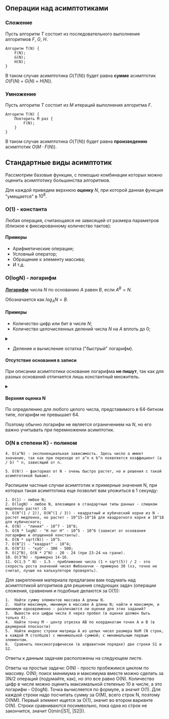 ## Операции над асимптотиками

### Сложение

Пусть алгоритм $T$ состоит из последовательного выполнения алгоритмов $F$, $G$, $H$. 

	Алгоритм T(N) {
		F(N);
		G(N);
		H(N);
	}

В таком случае асимптотика $O(T(N))$ будет равна **сумме** асимптотик $O(F(N) + G(N) + H(N))$.

### Умножение

Пусть алгоритм $T$ состоит из $M$ итераций выполнения алгоритма $F$.

 	Алгоритм T(N) {
		Повторить M раз {
			F(N);
		}
  	}

В таком случае асимптотика $O(T(N))$ будет равна **произведению** асимптотик $O(M \cdot F(N))$.

## Стандартные виды асимптотик

Рассмотрим базовые функции, с помощью комбинации которых можно оценить асимптотику большинства алгоритмов.

Для каждой приведем верхнюю **оценку** $N$, при которой данная функция "умещается" в $10^8$.

### O(1) - константа

Любая операция, считающаяся не зависящей от размера параметров (близкое к фиксированному количество тактов):

#### Примеры

- Арифметические операции;
- Условный оператор;
- Обращение к элементу массива;
- И т.д.

### O(logN) - логарифм

**[Логарифм](https://ru.wikipedia.org/wiki/Логарифм)** числа $N$ по основанию $A$ равен $B$, если $A^B = N$.

Обозначается как $log_A{N} = B$.

#### Примеры

- Количество цифр или бит в числе $N$;
- Количество целочисленных делений числа $N$ на $A$ вплоть до $0$;

<details> <summary> </summary>

div - целочисленное деление.
  
	Алгоритм F(N, A) {
		Пока (N > 0) {
			N = N div A;
		}
	}

</details>

- Деление и вычисление остатка ("быстрый" логарифм).

#### Отсутствие основания в записи

При описании асимптотики основание логарифма **не пишут**, так как для разных оснований отличается лишь константный множитель.

<details> <summary> </summary>

Рассмотрим $log_A{N}$ и $log_B{N}$.

По свойству замены основания $log_B{N} = log_A{N} \cdot log_B{A}$.

Видно, что логарифмы отличаются в $log_B{A}$ раз - константа, не зависящая от $N$.

</details>

#### Верхняя оценка N

По определению для любого целого числа, представимого в $64$-битном типе, логарифм не превышает $64$.

Поэтому обычно логарифм не является ограничением на $N$, но его важно учитывать при перемножении асимптотик.

### O(N в степени K) - полином

	4. O(a^N) - экспоненциальная зависимость. Здесь число a имеет значение, так как при переходе от a^n к b^n появляется коэффициент (a / b) ^ n, зависящий от n.

	5. O(N!) - факториал от N - очень быстро растет, но и решения с такой асимптотикой бывают.
	
Распишем частные случаи асимптотик и примерные значения N, при которых такая асимптотика еще позволит вам уложиться в 1 секунду:

	1. O(1) - любое N;
	2. O(logN) - любое N, влезающее в стандартные типы данных - слишком медленно растет :D
	3. O(N^(1 / 2)), O(N^(1 / 3)) - квадратный и кубический корни из N - растет медленно, но растет - 10^15-10^16 для квадратного корня и 10^18 для кубического;
	4. O(N) - "линия" - 10^7 - 10^8;
	5. O(N * logN) - "Н лог Н" - 10^5 - 10^6 (зависит от основания логарифма и опущенной константы).
	6. O(N * sqrt(N)) - 10^5.
	7. O(N^2) - "квадрат" - 10^4;
	8. O(N^3) - "куб" - 300 - 500;
	9. O(2^N), O(N * 2^N) - 20 - 24 (при 23-24 на грани).
	10. O(3^N) - примерно 14-16.
	11. O(1.5 ^ N) - 1.5 - приближение числа (1 + sqrt(5)) / 2 - это скорость роста значений чисел Фибоначчи - примерно 30 (хз, точно не считал, лучше на калькуляторе проверять).

Для закрепления материала предлагаем вам подумать над асимптотикой алгоритмов для решения следующих задач (операции сложения, сравнения и подобные делаются за O(1)):

	1.  Найти сумму элементов массива A длины N. 
	2.  Найти максимум, минимум в массиве A длины N; найти и максимум, и минимум одновременно - различаются ли оценки для этих заданий? 
	3.  Вывести все цифры числа Х через пробел (в оценке должен быть только Х).
	4.  Найти точку M - центр отрезка AB по координатам точек A и B (в двумерной плоскости)
	5.  Найти индекс строки матрицы A из целых чисел размера NxM (N cтрок, в каждой M столбцов) с минимальной суммой; с минимальным первым элементом.
	6.  Сравнить лексикографически (в алфавитном порядке) две строки S1 и S2.

Ответы к данным задачам расположены на следующем листе.

Ответы на простые задачи:
O(N) - просто пробежимся циклом по массиву.
O(N); поиск минимума и максимума вместе можно сделать за 3N/2 операций (подумайте, как), но это все равно O(N).
Количество цифр в числе можно оценить максимальной степенью 10 в числе, а это логарифм - O(logN).
Точка вычисляется по формуле, а значит O(1).
Для каждой строки надо посчитать сумму за O(M), всего строк N, поэтому O(NM). Первый элемент ищется за O(1), значит во втором варианте O(N).
Строки сравниваются посимвольно, пока одна из строк не закончится, значит O(min(|S1|, |S2|)).

